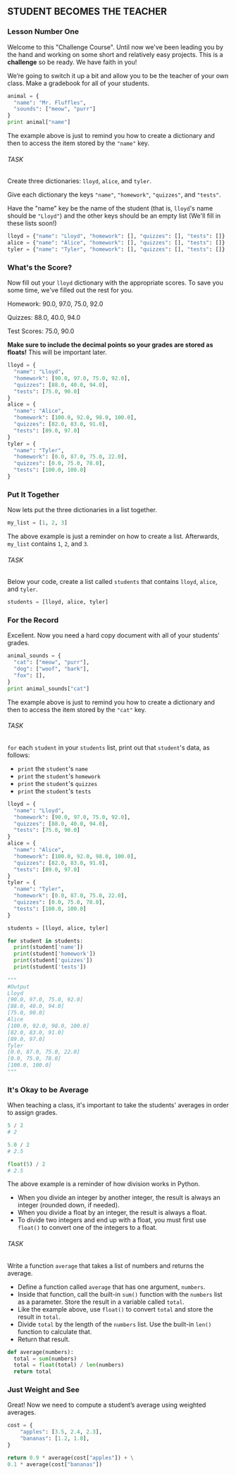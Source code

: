 ## STUDENT BECOMES THE TEACHER

### Lesson Number One
<p>Welcome to this "Challenge Course". Until now we've been leading you by the hand and working on some short and relatively easy projects. This is a <strong>challenge</strong> so be ready. We have faith in you!</p>
<p>We’re going to switch it up a bit and allow you to be the teacher of your own class. Make a gradebook for all of your students.</p>

```python
animal = {
  "name": "Mr. Fluffles",
  "sounds": ["meow", "purr"]
}
print animal["name"]
```

<p>The example above is just to remind you how to create a dictionary and then to access the item stored by the <code>"name"</code> key.</p>

###### TASK
<div class="theme__22QeW-d-YRjfwg7z9oiZH_"><p>Create three dictionaries: <code>lloyd</code>, <code>alice</code>, and <code>tyler</code>.  </p>
<p>Give each dictionary the keys <code>"name"</code>, <code>"homework"</code>, <code>"quizzes"</code>, and <code>"tests"</code>.  </p>
<p>Have the "name" key be the name of the student (that is, <code>lloyd</code>'s name should be <code>"Lloyd"</code>) and the other keys should be an empty list (We'll fill in these lists soon!)</p>
</div>

```python
lloyd = {"name": "Lloyd", "homework": [], "quizzes": [], "tests": []}
alice = {"name": "Alice", "homework": [], "quizzes": [], "tests": []}
tyler = {"name": "Tyler", "homework": [], "quizzes": [], "tests": []}
```

### What's the Score?

<div class="theme__22QeW-d-YRjfwg7z9oiZH_"><p>Now fill out your <code>lloyd</code> dictionary with the appropriate scores. To save you some time, we've filled out the rest for you.</p>
<p>Homework: 90.0, 97.0, 75.0, 92.0</p>
<p>Quizzes: 88.0, 40.0, 94.0</p>
<p>Test Scores: 75.0, 90.0</p>
<p><strong>Make sure to include the decimal points so your grades are stored as floats!</strong> This will be important later.</p>
</div>

```python
lloyd = {
  "name": "Lloyd",
  "homework": [90.0, 97.0, 75.0, 92.0],
  "quizzes": [88.0, 40.0, 94.0],
  "tests": [75.0, 90.0]
}
alice = {
  "name": "Alice",
  "homework": [100.0, 92.0, 98.0, 100.0],
  "quizzes": [82.0, 83.0, 91.0],
  "tests": [89.0, 97.0]
}
tyler = {
  "name": "Tyler",
  "homework": [0.0, 87.0, 75.0, 22.0],
  "quizzes": [0.0, 75.0, 78.0],
  "tests": [100.0, 100.0]
}
```

### Put It Together
<p>Now lets put the three dictionaries in a list together.</p>

```python 
my_list = [1, 2, 3]
```

<p>The above example is just a reminder on how to create a list. Afterwards, <code>my_list</code> contains <code>1</code>, <code>2</code>, and <code>3</code>.</p>

###### TASK

<p>Below your code, create a list called <code>students</code> that contains <code>lloyd</code>, <code>alice</code>, and <code>tyler</code>.</p>

```python 
students = [lloyd, alice, tyler]
```

### For the Record
Excellent. Now you need a hard copy document with all of your students' grades.

```python 
animal_sounds = {
  "cat": ["meow", "purr"],
  "dog": ["woof", "bark"],
  "fox": [],
}
print animal_sounds["cat"]
```

<p>The example above is just to remind you how to create a dictionary and then to access the item stored by the <code>"cat"</code> key.</p>

###### TASK

<div class="theme__22QeW-d-YRjfwg7z9oiZH_"><p><code>for</code> each <code>student</code> in your <code>students</code> list, print out that <code>student</code>'s data, as follows:</p>
<ul>
<li><code>print</code> the <code>student</code>'s <code>name</code></li>
<li><code>print</code> the <code>student</code>'s <code>homework</code></li>
<li><code>print</code> the <code>student</code>'s <code>quizzes</code></li>
<li><code>print</code> the <code>student</code>'s <code>tests</code></li>
</ul>
</div>

```python
lloyd = {
  "name": "Lloyd",
  "homework": [90.0, 97.0, 75.0, 92.0],
  "quizzes": [88.0, 40.0, 94.0],
  "tests": [75.0, 90.0]
}
alice = {
  "name": "Alice",
  "homework": [100.0, 92.0, 98.0, 100.0],
  "quizzes": [82.0, 83.0, 91.0],
  "tests": [89.0, 97.0]
}
tyler = {
  "name": "Tyler",
  "homework": [0.0, 87.0, 75.0, 22.0],
  "quizzes": [0.0, 75.0, 78.0],
  "tests": [100.0, 100.0]
}

students = [lloyd, alice, tyler]

for student in students:
  print(student['name'])
  print(student['homework'])
  print(student['quizzes'])
  print(student['tests'])
  
"""
#Output 
Lloyd
[90.0, 97.0, 75.0, 92.0]
[88.0, 40.0, 94.0]
[75.0, 90.0]
Alice
[100.0, 92.0, 98.0, 100.0]
[82.0, 83.0, 91.0]
[89.0, 97.0]
Tyler
[0.0, 87.0, 75.0, 22.0]
[0.0, 75.0, 78.0]
[100.0, 100.0]
"""
```

### It's Okay to be Average
When teaching a class, it's important to take the students' averages in order to assign grades.

```python
5 / 2
# 2

5.0 / 2
# 2.5

float(5) / 2
# 2.5
```

The above example is a reminder of how division works in Python.
<ul>
<li>When you divide an integer by another integer, the result is always an integer (rounded down, if needed).</li>
<li>When you divide a float by an integer, the result is always a float.</li>
<li>To divide two integers and end up with a float, you must first use <code>float()</code> to convert one of the integers to a float.</li>
</ul>

###### TASK
<p>Write a function <code>average</code> that takes a list of numbers and returns the average.</p>
<ul>
<li>Define a function called <code>average</code> that has one argument, <code>numbers</code>.</li>
<li>Inside that function, call the built-in <code>sum()</code> function with the <code>numbers</code> list as a parameter. Store the result in a variable called <code>total</code>.</li>
<li>Like the example above, use <code>float()</code> to convert <code>total</code> and store the result in <code>total</code>.</li>
<li>Divide <code>total</code> by the length of the <code>numbers</code> list. Use the built-in <code>len()</code> function to calculate that.</li>
<li>Return that result.</li>
</ul>

```python
def average(numbers):
  total = sum(numbers)
  total = float(total) / len(numbers)
  return total
```

### Just Weight and See
Great! Now we need to compute a student’s average using weighted averages.

```python
cost = {
    "apples": [3.5, 2.4, 2.3],
    "bananas": [1.2, 1.8],
}

return 0.9 * average(cost["apples"]) + \
0.1 * average(cost["bananas"])
```
